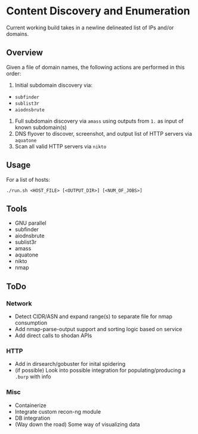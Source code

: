# Content Discovery and Enumeration
Current working build takes in a newline delineated list of IPs and/or domains.

## Overview
Given a file of domain names, the following actions are performed in this order:
1. Initial subdomain discovery via:
  - `subfinder`
  - `sublist3r`
  - `aiodnsbrute`
1. Full subdomain discovery via `amass` using outputs from `1.` as input of known subdomain(s)
1. DNS flyover to discover, screenshot, and output list of HTTP servers via `aquatone`
1. Scan all valid HTTP servers via `nikto`

## Usage
For a list of hosts:
```
./run.sh <HOST_FILE> [<OUTPUT_DIR>] [<NUM_OF_JOBS>]
```

## Tools
- GNU parallel
- subfinder
- aiodnsbrute
- sublist3r
- amass
- aquatone
- nikto
- nmap

## ToDo
### Network
- Detect CIDR/ASN and expand range(s) to separate file for nmap consumption
- Add nmap-parse-output support and sorting logic based on service
- Add direct calls to shodan APIs

### HTTP
- Add in dirsearch/gobuster for inital spidering
- (if possible) Look into possible integration for populating/producing a `.burp` with info

### Misc
- Containerize
- Integrate custom recon-ng module
- DB integration
- (Way down the road) Some way of visualizing data
